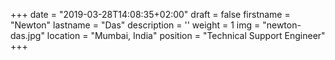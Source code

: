 +++
date = "2019-03-28T14:08:35+02:00"
draft = false
firstname = "Newton"
lastname = "Das"
description = ''
weight = 1
img = "newton-das.jpg"
location = "Mumbai, India"
position = "Technical Support Engineer"
+++
